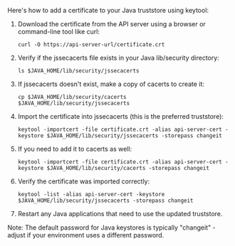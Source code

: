 Here's how to add a certificate to your Java truststore using keytool:

1. Download the certificate from the API server using a browser or command-line tool like curl:
   ```
   curl -O https://api-server-url/certificate.crt
   ```

2. Verify if the jssecacerts file exists in your Java lib/security directory:
   ```
   ls $JAVA_HOME/lib/security/jssecacerts
   ```

3. If jssecacerts doesn't exist, make a copy of cacerts to create it:
   ```
   cp $JAVA_HOME/lib/security/cacerts $JAVA_HOME/lib/security/jssecacerts
   ```

4. Import the certificate into jssecacerts (this is the preferred truststore):
   ```
   keytool -importcert -file certificate.crt -alias api-server-cert -keystore $JAVA_HOME/lib/security/jssecacerts -storepass changeit
   ```

5. If you need to add it to cacerts as well:
   ```
   keytool -importcert -file certificate.crt -alias api-server-cert -keystore $JAVA_HOME/lib/security/cacerts -storepass changeit
   ```

6. Verify the certificate was imported correctly:
   ```
   keytool -list -alias api-server-cert -keystore $JAVA_HOME/lib/security/jssecacerts -storepass changeit
   ```

7. Restart any Java applications that need to use the updated truststore.

Note: The default password for Java keystores is typically "changeit" - adjust if your environment uses a different password.